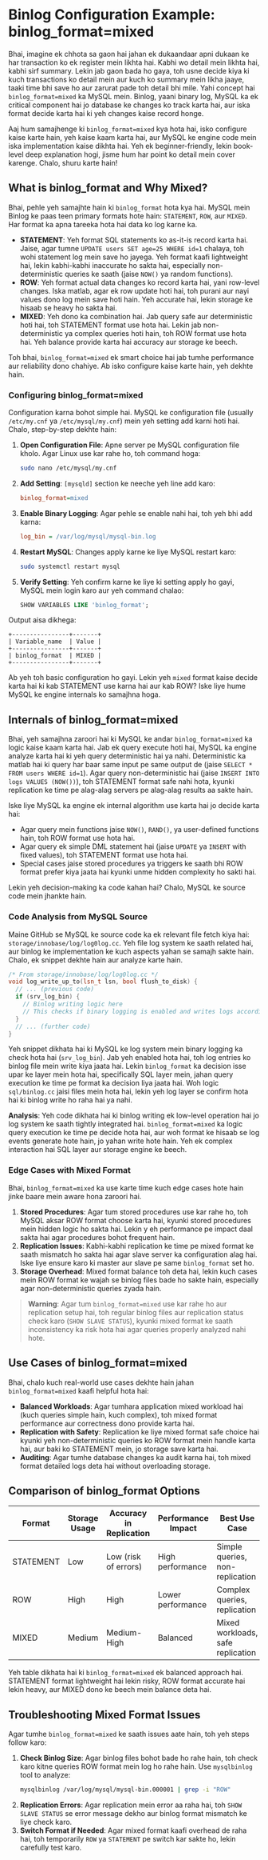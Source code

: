 # Binlog Configuration Example: binlog_format=mixed

Bhai, imagine ek chhota sa gaon hai jahan ek dukaandaar apni dukaan ke har transaction ko ek register mein likhta hai. Kabhi wo detail mein likhta hai, kabhi sirf summary. Lekin jab gaon bada ho gaya, toh usne decide kiya ki kuch transactions ko detail mein aur kuch ko summary mein likha jaaye, taaki time bhi save ho aur zarurat pade toh detail bhi mile. Yahi concept hai `binlog_format=mixed` ka MySQL mein. Binlog, yaani binary log, MySQL ka ek critical component hai jo database ke changes ko track karta hai, aur iska format decide karta hai ki yeh changes kaise record honge.

Aaj hum samajhenge ki `binlog_format=mixed` kya hota hai, isko configure kaise karte hain, yeh kaise kaam karta hai, aur MySQL ke engine code mein iska implementation kaise dikhta hai. Yeh ek beginner-friendly, lekin book-level deep explanation hogi, jisme hum har point ko detail mein cover karenge. Chalo, shuru karte hain!

## What is binlog_format and Why Mixed?

Bhai, pehle yeh samajhte hain ki `binlog_format` hota kya hai. MySQL mein Binlog ke paas teen primary formats hote hain: `STATEMENT`, `ROW`, aur `MIXED`. Har format ka apna tareeka hota hai data ko log karne ka.

- **STATEMENT**: Yeh format SQL statements ko as-it-is record karta hai. Jaise, agar tumne `UPDATE users SET age=25 WHERE id=1` chalaya, toh wohi statement log mein save ho jayega. Yeh format kaafi lightweight hai, lekin kabhi-kabhi inaccurate ho sakta hai, especially non-deterministic queries ke saath (jaise `NOW()` ya random functions).
- **ROW**: Yeh format actual data changes ko record karta hai, yani row-level changes. Iska matlab, agar ek row update hoti hai, toh purani aur nayi values dono log mein save hoti hain. Yeh accurate hai, lekin storage ke hisaab se heavy ho sakta hai.
- **MIXED**: Yeh dono ka combination hai. Jab query safe aur deterministic hoti hai, toh STATEMENT format use hota hai. Lekin jab non-deterministic ya complex queries hoti hain, toh ROW format use hota hai. Yeh balance provide karta hai accuracy aur storage ke beech.

Toh bhai, `binlog_format=mixed` ek smart choice hai jab tumhe performance aur reliability dono chahiye. Ab isko configure kaise karte hain, yeh dekhte hain.

### Configuring binlog_format=mixed

Configuration karna bohot simple hai. MySQL ke configuration file (usually `/etc/my.cnf` ya `/etc/mysql/my.cnf`) mein yeh setting add karni hoti hai. Chalo, step-by-step dekhte hain:

1. **Open Configuration File**: Apne server pe MySQL configuration file kholo. Agar Linux use kar rahe ho, toh command hoga:
   ```bash
   sudo nano /etc/mysql/my.cnf
   ```
2. **Add Setting**: `[mysqld]` section ke neeche yeh line add karo:
   ```ini
   binlog_format=mixed
   ```
3. **Enable Binary Logging**: Agar pehle se enable nahi hai, toh yeh bhi add karna:
   ```ini
   log_bin = /var/log/mysql/mysql-bin.log
   ```
4. **Restart MySQL**: Changes apply karne ke liye MySQL restart karo:
   ```bash
   sudo systemctl restart mysql
   ```
5. **Verify Setting**: Yeh confirm karne ke liye ki setting apply ho gayi, MySQL mein login karo aur yeh command chalao:
   ```sql
   SHOW VARIABLES LIKE 'binlog_format';
   ```

Output aisa dikhega:
```
+----------------+-------+
| Variable_name  | Value |
+----------------+-------+
| binlog_format  | MIXED |
+----------------+-------+
```

Ab yeh toh basic configuration ho gayi. Lekin yeh `mixed` format kaise decide karta hai ki kab STATEMENT use karna hai aur kab ROW? Iske liye hume MySQL ke engine internals ko samajhna hoga.

## Internals of binlog_format=mixed

Bhai, yeh samajhna zaroori hai ki MySQL ke andar `binlog_format=mixed` ka logic kaise kaam karta hai. Jab ek query execute hoti hai, MySQL ka engine analyze karta hai ki yeh query deterministic hai ya nahi. Deterministic ka matlab hai ki query har baar same input pe same output de (jaise `SELECT * FROM users WHERE id=1`). Agar query non-deterministic hai (jaise `INSERT INTO logs VALUES (NOW())`), toh STATEMENT format safe nahi hota, kyunki replication ke time pe alag-alag servers pe alag-alag results aa sakte hain.

Iske liye MySQL ka engine ek internal algorithm use karta hai jo decide karta hai:

- Agar query mein functions jaise `NOW()`, `RAND()`, ya user-defined functions hain, toh ROW format use hota hai.
- Agar query ek simple DML statement hai (jaise `UPDATE` ya `INSERT` with fixed values), toh STATEMENT format use hota hai.
- Special cases jaise stored procedures ya triggers ke saath bhi ROW format prefer kiya jaata hai kyunki unme hidden complexity ho sakti hai.

Lekin yeh decision-making ka code kahan hai? Chalo, MySQL ke source code mein jhankte hain.

### Code Analysis from MySQL Source

Maine GitHub se MySQL ke source code ka ek relevant file fetch kiya hai: `storage/innobase/log/log0log.cc`. Yeh file log system ke saath related hai, aur binlog ke implementation ke kuch aspects yahan se samajh sakte hain. Chalo, ek snippet dekhte hain aur analyze karte hain.

```cpp
/* From storage/innobase/log/log0log.cc */
void log_write_up_to(lsn_t lsn, bool flush_to_disk) {
  // ... (previous code)
  if (srv_log_bin) {
    // Binlog writing logic here
    // This checks if binary logging is enabled and writes logs accordingly
  }
  // ... (further code)
}
```

Yeh snippet dikhata hai ki MySQL ke log system mein binary logging ka check hota hai (`srv_log_bin`). Jab yeh enabled hota hai, toh log entries ko binlog file mein write kiya jaata hai. Lekin `binlog_format` ka decision isse upar ke layer mein hota hai, specifically SQL layer mein, jahan query execution ke time pe format ka decision liya jaata hai. Woh logic `sql/binlog.cc` jaisi files mein hota hai, lekin yeh log layer se confirm hota hai ki binlog write ho raha hai ya nahi.

**Analysis**: Yeh code dikhata hai ki binlog writing ek low-level operation hai jo log system ke saath tightly integrated hai. `binlog_format=mixed` ka logic query execution ke time pe decide hota hai, aur woh format ke hisaab se log events generate hote hain, jo yahan write hote hain. Yeh ek complex interaction hai SQL layer aur storage engine ke beech.

### Edge Cases with Mixed Format

Bhai, `binlog_format=mixed` ka use karte time kuch edge cases hote hain jinke baare mein aware hona zaroori hai.

1. **Stored Procedures**: Agar tum stored procedures use kar rahe ho, toh MySQL aksar ROW format choose karta hai, kyunki stored procedures mein hidden logic ho sakta hai. Lekin y eh performance pe impact daal sakta hai agar procedures bohot frequent hain.
2. **Replication Issues**: Kabhi-kabhi replication ke time pe mixed format ke saath mismatch ho sakta hai agar slave server ka configuration alag hai. Iske liye ensure karo ki master aur slave pe same `binlog_format` set ho.
3. **Storage Overhead**: Mixed format balance toh deta hai, lekin kuch cases mein ROW format ke wajah se binlog files bade ho sakte hain, especially agar non-deterministic queries zyada hain.

> **Warning**: Agar tum `binlog_format=mixed` use kar rahe ho aur replication setup hai, toh regular binlog files aur replication status check karo (`SHOW SLAVE STATUS`), kyunki mixed format ke saath inconsistency ka risk hota hai agar queries properly analyzed nahi hote.

## Use Cases of binlog_format=mixed

Bhai, chalo kuch real-world use cases dekhte hain jahan `binlog_format=mixed` kaafi helpful hota hai:

- **Balanced Workloads**: Agar tumhara application mixed workload hai (kuch queries simple hain, kuch complex), toh mixed format performance aur correctness dono provide karta hai.
- **Replication with Safety**: Replication ke liye mixed format safe choice hai kyunki yeh non-deterministic queries ko ROW format mein handle karta hai, aur baki ko STATEMENT mein, jo storage save karta hai.
- **Auditing**: Agar tumhe database changes ka audit karna hai, toh mixed format detailed logs deta hai without overloading storage.

## Comparison of binlog_format Options

| Format      | Storage Usage | Accuracy in Replication | Performance Impact | Best Use Case                       |
|-------------|---------------|-------------------------|--------------------|-------------------------------------|
| STATEMENT   | Low           | Low (risk of errors)    | High performance   | Simple queries, non-replication    |
| ROW         | High          | High                    | Lower performance  | Complex queries, replication       |
| MIXED       | Medium        | Medium-High             | Balanced           | Mixed workloads, safe replication  |

Yeh table dikhata hai ki `binlog_format=mixed` ek balanced approach hai. STATEMENT format lightweight hai lekin risky, ROW format accurate hai lekin heavy, aur MIXED dono ke beech mein balance deta hai.

## Troubleshooting Mixed Format Issues

Agar tumhe `binlog_format=mixed` ke saath issues aate hain, toh yeh steps follow karo:

1. **Check Binlog Size**: Agar binlog files bohot bade ho rahe hain, toh check karo kitne queries ROW format mein log ho rahe hain. Use `mysqlbinlog` tool to analyze:
   ```bash
   mysqlbinlog /var/log/mysql/mysql-bin.000001 | grep -i "ROW"
   ```
2. **Replication Errors**: Agar replication mein error aa raha hai, toh `SHOW SLAVE STATUS` se error message dekho aur binlog format mismatch ke liye check karo.
3. **Switch Format if Needed**: Agar mixed format kaafi overhead de raha hai, toh temporarily `ROW` ya `STATEMENT` pe switch kar sakte ho, lekin carefully test karo.